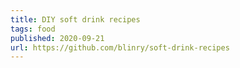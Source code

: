```yaml
---
title: DIY soft drink recipes
tags: food
published: 2020-09-21
url: https://github.com/blinry/soft-drink-recipes
---
```

